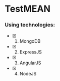 # TestMEAN

### Using technologies:<br/>
- [x] 1. MongoDB
- [x] 2. ExpressJS
- [x] 3. AngularJS
- [x] 4. NodeJS

